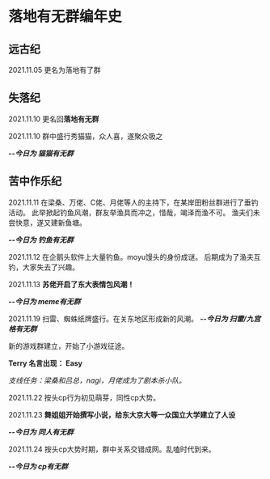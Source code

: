 # 落地有无群编年史

## 远古纪

2021.11.05 更名为落地有了群

## 失落纪

2021.11.10 更名回**落地有无群**

2021.11.10 群中盛行秀猫猫，众人喜，遂聚众吸之

***--今日为 猫猫有无群***

## 苦中作乐纪
2021.11.11 在梁桑、万佬、C佬、月佬等人的主持下，在某岸田粉丝群进行了垂钓活动。
此举掀起钓鱼风潮，群友举渔具而冲之，惜哉，竭泽而渔不可。
渔夫们未尝快意，遂又建新鱼塘。

***--今日为 钓鱼有无群***

2021.11.12 在企鹅头软件上大量钓鱼。moyu馒头的身份成谜。
后期成为了渔夫互钓，大家失去了兴趣。

2021.11.13 **苏佬开启了东大表情包风潮！**

***--今日为 meme有无群***

2021.11.19 扫雷、蜘蛛纸牌盛行。在关东地区形成新的风潮。
***--今日为 扫雷/九宫格有无群***

新的游戏群建立，开始了小游戏征途。

**Terry 名言出现： Easy**

*支线任务：梁桑和吕总，nagi，月佬成为了剧本杀小队。*

2021.11.22 按头cp行为初见萌芽，同性cp大势。

2021.11.23 **舞姐姐开始撰写小说，给东大京大等一众国立大学建立了人设**

***--今日为 同人有无群***

2021.11.24 按头cp大势时期，群中关系交错成网。乱嗑时代到来。

***--今日为 cp有无群***
